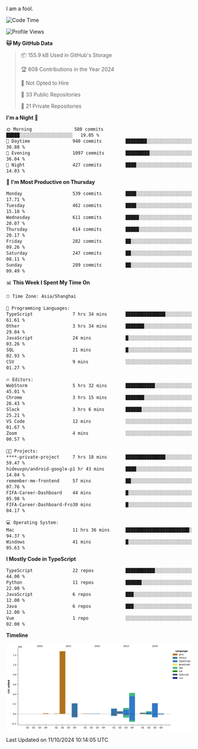 I am a fool.

<!--START_SECTION:waka-->
![Code Time](http://img.shields.io/badge/Code%20Time-1%2C909%20hrs%205%20mins-blue)

![Profile Views](http://img.shields.io/badge/Profile%20Views-0-blue)

**🐱 My GitHub Data** 

> 📦 155.9 kB Used in GitHub's Storage 
 > 
> 🏆 608 Contributions in the Year 2024
 > 
> 🚫 Not Opted to Hire
 > 
> 📜 33 Public Repositories 
 > 
> 🔑 21 Private Repositories 
 > 
**I'm a Night 🦉** 

```text
🌞 Morning                580 commits         █████░░░░░░░░░░░░░░░░░░░░   19.05 % 
🌆 Daytime                940 commits         ████████░░░░░░░░░░░░░░░░░   30.88 % 
🌃 Evening                1097 commits        █████████░░░░░░░░░░░░░░░░   36.04 % 
🌙 Night                  427 commits         ████░░░░░░░░░░░░░░░░░░░░░   14.03 % 
```
📅 **I'm Most Productive on Thursday** 

```text
Monday                   539 commits         ████░░░░░░░░░░░░░░░░░░░░░   17.71 % 
Tuesday                  462 commits         ████░░░░░░░░░░░░░░░░░░░░░   15.18 % 
Wednesday                611 commits         █████░░░░░░░░░░░░░░░░░░░░   20.07 % 
Thursday                 614 commits         █████░░░░░░░░░░░░░░░░░░░░   20.17 % 
Friday                   282 commits         ██░░░░░░░░░░░░░░░░░░░░░░░   09.26 % 
Saturday                 247 commits         ██░░░░░░░░░░░░░░░░░░░░░░░   08.11 % 
Sunday                   289 commits         ██░░░░░░░░░░░░░░░░░░░░░░░   09.49 % 
```


📊 **This Week I Spent My Time On** 

```text
🕑︎ Time Zone: Asia/Shanghai

💬 Programming Languages: 
TypeScript               7 hrs 34 mins       ███████████████░░░░░░░░░░   61.61 % 
Other                    3 hrs 34 mins       ███████░░░░░░░░░░░░░░░░░░   29.04 % 
JavaScript               24 mins             █░░░░░░░░░░░░░░░░░░░░░░░░   03.26 % 
SQL                      21 mins             █░░░░░░░░░░░░░░░░░░░░░░░░   02.93 % 
CSV                      9 mins              ░░░░░░░░░░░░░░░░░░░░░░░░░   01.27 % 

🔥 Editors: 
WebStorm                 5 hrs 32 mins       ███████████░░░░░░░░░░░░░░   45.01 % 
Chrome                   3 hrs 15 mins       ███████░░░░░░░░░░░░░░░░░░   26.43 % 
Slack                    3 hrs 6 mins        ██████░░░░░░░░░░░░░░░░░░░   25.21 % 
VS Code                  12 mins             ░░░░░░░░░░░░░░░░░░░░░░░░░   01.67 % 
Zoom                     4 mins              ░░░░░░░░░░░░░░░░░░░░░░░░░   00.57 % 

🐱‍💻 Projects: 
****-private-project     7 hrs 18 mins       ███████████████░░░░░░░░░░   59.47 % 
hideuvpn/android-google-p1 hr 43 mins        ████░░░░░░░░░░░░░░░░░░░░░   14.04 % 
remember-me-frontend     57 mins             ██░░░░░░░░░░░░░░░░░░░░░░░   07.76 % 
FIFA-Career-Dashboard    44 mins             █░░░░░░░░░░░░░░░░░░░░░░░░   05.98 % 
FIFA-Career-Dashboard-Fro30 mins             █░░░░░░░░░░░░░░░░░░░░░░░░   04.17 % 

💻 Operating System: 
Mac                      11 hrs 36 mins      ████████████████████████░   94.37 % 
Windows                  41 mins             █░░░░░░░░░░░░░░░░░░░░░░░░   05.63 % 
```

**I Mostly Code in TypeScript** 

```text
TypeScript               22 repos            ███████████░░░░░░░░░░░░░░   44.00 % 
Python                   11 repos            ██████░░░░░░░░░░░░░░░░░░░   22.00 % 
JavaScript               6 repos             ███░░░░░░░░░░░░░░░░░░░░░░   12.00 % 
Java                     6 repos             ███░░░░░░░░░░░░░░░░░░░░░░   12.00 % 
Vue                      1 repo              ░░░░░░░░░░░░░░░░░░░░░░░░░   02.00 % 
```



**Timeline**

![Lines of Code chart](https://raw.githubusercontent.com/VeejaLiu/VeejaLiu/master/assets/bar_graph.png)


 Last Updated on 11/10/2024 10:14:05 UTC
<!--END_SECTION:waka-->
